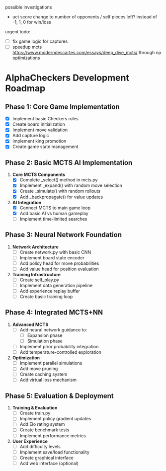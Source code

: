 possible investigations 
- uct score change to number of opponents / self pieces left? instead of -1, 1, 0 for win/loss

urgent todo: 
- [ ] fix game logic for captures
- [ ] speedup mcts https://www.moderndescartes.com/essays/deep_dive_mcts/ through np optimizations

# AlphaCheckers Development Roadmap

## Phase 1: Core Game Implementation
- [x] Implement basic Checkers rules
- [x] Create board initialization
- [x] Implement move validation
- [x] Add capture logic
- [x] Implement king promotion
- [x] Create game state management

## Phase 2: Basic MCTS AI Implementation
1. **Core MCTS Components**
   - [x] Complete _select() method in mcts.py
   - [x] Implement _expand() with random move selection
   - [x] Create _simulate() with random rollouts
   - [x] Add _backpropagate() for value updates

2. **AI Integration**
   - [x] Connect MCTS to main game loop
   - [x] Add basic AI vs human gameplay
   - [ ] Implement time-limited searches

## Phase 3: Neural Network Foundation
1. **Network Architecture**
   - [ ] Create network.py with basic CNN
   - [ ] Implement board state encoder
   - [ ] Add policy head for move probabilities
   - [ ] Add value head for position evaluation

2. **Training Infrastructure**
   - [ ] Create self_play.py
   - [ ] Implement data generation pipeline
   - [ ] Add experience replay buffer
   - [ ] Create basic training loop

## Phase 4: Integrated MCTS+NN
1. **Advanced MCTS**
   - [ ] Add neural network guidance to:
     - [ ] Expansion phase
     - [ ] Simulation phase
   - [ ] Implement prior probability integration
   - [ ] Add temperature-controlled exploration

2. **Optimization**
   - [ ] Implement parallel simulations
   - [ ] Add move pruning
   - [ ] Create caching system
   - [ ] Add virtual loss mechanism

## Phase 5: Evaluation & Deployment
1. **Training & Evaluation**
   - [ ] Create train.py
   - [ ] Implement policy gradient updates
   - [ ] Add Elo rating system
   - [ ] Create benchmark tests
   - [ ] Implement performance metrics

2. **User Experience**
   - [ ] Add difficulty levels
   - [ ] Implement save/load functionality
   - [ ] Create graphical interface
   - [ ] Add web interface (optional)

